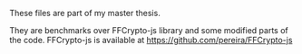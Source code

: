 These files are part of my master thesis.

They are benchmarks over FFCrypto-js library and some modified parts of the code.
FFCrypto-js is available at https://github.com/pereira/FFCrypto-js
